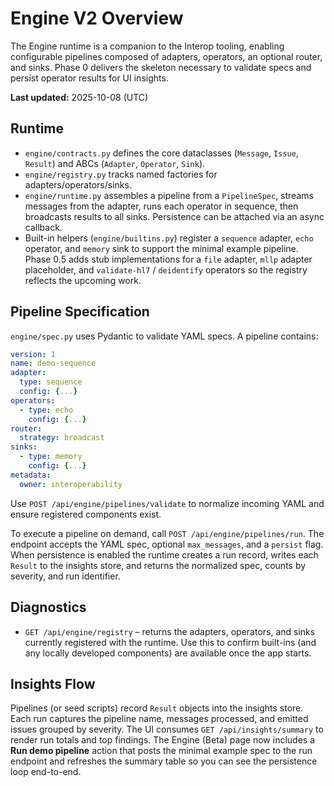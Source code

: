 # Engine V2 Overview

The Engine runtime is a companion to the Interop tooling, enabling configurable pipelines composed of adapters, operators, an optional router, and sinks. Phase 0 delivers the skeleton necessary to validate specs and persist operator results for UI insights.

**Last updated:** 2025-10-08 (UTC)

## Runtime

* `engine/contracts.py` defines the core dataclasses (`Message`, `Issue`, `Result`) and ABCs (`Adapter`, `Operator`, `Sink`).
* `engine/registry.py` tracks named factories for adapters/operators/sinks.
* `engine/runtime.py` assembles a pipeline from a `PipelineSpec`, streams messages from the adapter, runs each operator in sequence, then broadcasts results to all sinks. Persistence can be attached via an async callback.
* Built-in helpers (`engine/builtins.py`) register a `sequence` adapter, `echo` operator, and `memory` sink to support the minimal example pipeline. Phase 0.5 adds stub implementations for a `file` adapter, `mllp` adapter placeholder, and `validate-hl7` / `deidentify` operators so the registry reflects the upcoming work.

## Pipeline Specification

`engine/spec.py` uses Pydantic to validate YAML specs. A pipeline contains:

```yaml
version: 1
name: demo-sequence
adapter:
  type: sequence
  config: {...}
operators:
  - type: echo
    config: {...}
router:
  strategy: broadcast
sinks:
  - type: memory
    config: {...}
metadata:
  owner: interoperability
```

Use `POST /api/engine/pipelines/validate` to normalize incoming YAML and ensure registered components exist.

To execute a pipeline on demand, call `POST /api/engine/pipelines/run`. The endpoint accepts the YAML spec, optional `max_messages`, and a `persist` flag. When persistence is enabled the runtime creates a run record, writes each `Result` to the insights store, and returns the normalized spec, counts by severity, and run identifier.

## Diagnostics

* `GET /api/engine/registry` – returns the adapters, operators, and sinks currently registered with the runtime. Use this to confirm built-ins (and any locally developed components) are available once the app starts.

## Insights Flow

Pipelines (or seed scripts) record `Result` objects into the insights store. Each run captures the pipeline name, messages processed, and emitted issues grouped by severity. The UI consumes `GET /api/insights/summary` to render run totals and top findings. The Engine (Beta) page now includes a **Run demo pipeline** action that posts the minimal example spec to the run endpoint and refreshes the summary table so you can see the persistence loop end-to-end.
